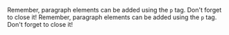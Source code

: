 Remember, paragraph elements can be added using the `p` tag. Don't forget to close it!
Remember, paragraph elements can be added using the `p` tag. Don't forget to close it!